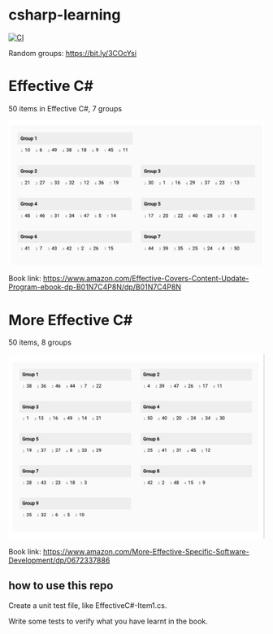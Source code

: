 # csharp-learning

[![CI](https://github.com/cuipengfei/csharp-learning/actions/workflows/run-tests.yml/badge.svg)](https://github.com/cuipengfei/csharp-learning/actions/workflows/run-tests.yml)

Random groups:
https://bit.ly/3COcYsi

# Effective C#
50 items in Effective C#, 7 groups

![Image](https://raw.githubusercontent.com/cuipengfei/csharp-learning/main/groups.png)

Book link: https://www.amazon.com/Effective-Covers-Content-Update-Program-ebook-dp-B01N7C4P8N/dp/B01N7C4P8N

# More Effective C#
50 items, 8 groups

![Image](https://raw.githubusercontent.com/cuipengfei/csharp-learning/main/book2-groups-updated.png)

Book link: https://www.amazon.com/More-Effective-Specific-Software-Development/dp/0672337886

## how to use this repo

Create a unit test file, like EffectiveC#-Item1.cs.

Write some tests to verify what you have learnt in the book.
